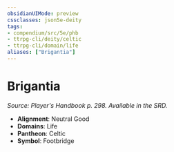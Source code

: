 ```yaml
---
obsidianUIMode: preview
cssclasses: json5e-deity
tags:
- compendium/src/5e/phb
- ttrpg-cli/deity/celtic
- ttrpg-cli/domain/life
aliases: ["Brigantia"]
---
```

# Brigantia
*Source: Player's Handbook p. 298. Available in the SRD.* 

- **Alignment**: Neutral Good
- **Domains**: Life
- **Pantheon**: Celtic
- **Symbol**: Footbridge